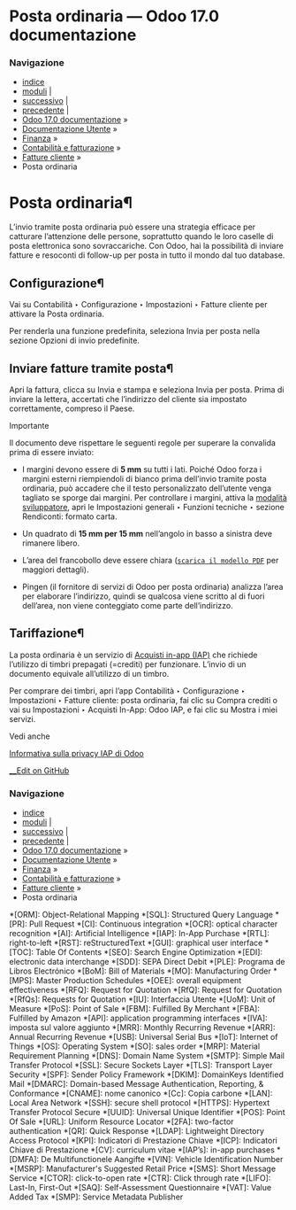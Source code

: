 # Posta ordinaria — Odoo 17.0 documentazione

### Navigazione

  * [indice](../../../../genindex.html "Indice generale")
  * [moduli](../../../../py-modindex.html "Indice del modulo Python") |
  * [successivo](epc_qr_code.html "Codici QR EPC") |
  * [precedente](sequence.html "Sequenza fattura") |
  * [Odoo 17.0 documentazione](../../../../index-2.html) »
  * [Documentazione Utente](../../../../applications.html) »
  * [Finanza](../../../finance.html) »
  * [Contabilità e fatturazione](../../accounting.html) »
  * [Fatture cliente](../customer_invoices.html) »
  * Posta ordinaria



# Posta ordinaria¶

L’invio tramite posta ordinaria può essere una strategia efficace per catturare l’attenzione delle persone, soprattutto quando le loro caselle di posta elettronica sono sovraccariche. Con Odoo, hai la possibilità di inviare fatture e resoconti di follow-up per posta in tutto il mondo dal tuo database.

## Configurazione¶

Vai su Contabilità ‣ Configurazione ‣ Impostazioni ‣ Fatture cliente per attivare la Posta ordinaria.

Per renderla una funzione predefinita, seleziona Invia per posta nella sezione Opzioni di invio predefinite.

## Inviare fatture tramite posta¶

Apri la fattura, clicca su Invia e stampa e seleziona Invia per posta. Prima di inviare la lettera, accertati che l’indirizzo del cliente sia impostato correttamente, compreso il Paese.

Importante

Il documento deve rispettare le seguenti regole per superare la convalida prima di essere inviato:

  * I margini devono essere di **5 mm** su tutti i lati. Poiché Odoo forza i margini esterni riempiendoli di bianco prima dell’invio tramite posta ordinaria, può accadere che il testo personalizzato dell’utente venga tagliato se sporge dai margini. Per controllare i margini, attiva la [modalità sviluppatore](../../../general/developer_mode.html#developer-mode), apri le Impostazioni generali ‣ Funzioni tecniche ‣ sezione Rendiconti: formato carta.

  * Un quadrato di **15 mm per 15 mm** nell’angolo in basso a sinistra deve rimanere libero.

  * L’area del francobollo deve essere chiara ([`scarica il modello PDF`](../../../../_downloads/5b14d01e129cc51a32303602599b291f/snailmail-template.pdf) per maggiori dettagli).

  * Pingen (il fornitore di servizi di Odoo per posta ordinaria) analizza l’area per elaborare l’indirizzo, quindi se qualcosa viene scritto al di fuori dell’area, non viene conteggiato come parte dell’indirizzo.




## Tariffazione¶

La posta ordinaria è un servizio di [Acquisti in-app (IAP)](../../../essentials/in_app_purchase.html) che richiede l’utilizzo di timbri prepagati (=crediti) per funzionare. L’invio di un documento equivale all’utilizzo di un timbro.

Per comprare dei timbri, apri l’app Contabilità ‣ Configurazione ‣ Impostazioni ‣ Fatture cliente: posta ordinaria, fai clic su Compra crediti o vai su Impostazioni ‣ Acquisti In-App: Odoo IAP, e fai clic su Mostra i miei servizi.

Vedi anche

[Informativa sulla privacy IAP di Odoo](https://iap.odoo.com/privacy#header_4)

[ __Edit on GitHub](https://github.com/odoo/documentation/edit/17.0/content/applications/finance/accounting/customer_invoices/snailmail.rst)

### Navigazione

  * [indice](../../../../genindex.html "Indice generale")
  * [moduli](../../../../py-modindex.html "Indice del modulo Python") |
  * [successivo](epc_qr_code.html "Codici QR EPC") |
  * [precedente](sequence.html "Sequenza fattura") |
  * [Odoo 17.0 documentazione](../../../../index-2.html) »
  * [Documentazione Utente](../../../../applications.html) »
  * [Finanza](../../../finance.html) »
  * [Contabilità e fatturazione](../../accounting.html) »
  * [Fatture cliente](../customer_invoices.html) »
  * Posta ordinaria


  *[ORM]: Object-Relational Mapping
  *[SQL]: Structured Query Language
  *[PR]: Pull Request
  *[CI]: Continuous integration
  *[OCR]: optical character recognition
  *[AI]: Artificial Intelligence
  *[IAP]: In-App Purchase
  *[RTL]: right-to-left
  *[RST]: reStructuredText
  *[GUI]: graphical user interface
  *[TOC]: Table Of Contents
  *[SEO]: Search Engine Optimization
  *[EDI]: electronic data interchange
  *[SDD]: SEPA Direct Debit
  *[PLE]: Programa de Libros Electrónico
  *[BoM]: Bill of Materials
  *[MO]: Manufacturing Order
  *[MPS]: Master Production Schedules
  *[OEE]: overall equipment effectiveness
  *[RFQ]: Request for Quotation
  *[RfQ]: Request for Quotation
  *[RfQs]: Requests for Quotation
  *[IU]: Interfaccia Utente
  *[UoM]: Unit of Measure
  *[PoS]: Point of Sale
  *[FBM]: Fulfilled By Merchant
  *[FBA]: Fulfilled by Amazon
  *[API]: application programming interfaces
  *[IVA]: imposta sul valore aggiunto
  *[MRR]: Monthly Recurring Revenue
  *[ARR]: Annual Recurring Revenue
  *[USB]: Universal Serial Bus
  *[IoT]: Internet of Things
  *[OS]: Operating System
  *[SO]: sales order
  *[MRP]: Material Requirement Planning
  *[DNS]: Domain Name System
  *[SMTP]: Simple Mail Transfer Protocol
  *[SSL]: Secure Sockets Layer
  *[TLS]: Transport Layer Security
  *[SPF]: Sender Policy Framework
  *[DKIM]: DomainKeys Identified Mail
  *[DMARC]: Domain-based Message Authentication, Reporting, & Conformance
  *[CNAME]: nome canonico
  *[Cc]: Copia carbone
  *[LAN]: Local Area Network
  *[SSH]: secure shell protocol
  *[HTTPS]: Hypertext Transfer Protocol Secure
  *[UUID]: Universal Unique Identifier
  *[POS]: Point Of Sale
  *[URL]: Uniform Resource Locator
  *[2FA]: two-factor authentication
  *[QR]: Quick Response
  *[LDAP]: Lightweight Directory Access Protocol
  *[KPI]: Indicatori di Prestazione Chiave
  *[ICP]: Indicatori Chiave di Prestazione
  *[CV]: curriculum vitae
  *[IAP’s]: in-app purchases
  *[DMFA]: De Multifunctionele Aangifte
  *[VIN]: Vehicle Identification Number
  *[MSRP]: Manufacturer's Suggested Retail Price
  *[SMS]: Short Message Service
  *[CTOR]: click-to-open rate
  *[CTR]: Click through rate
  *[LIFO]: Last-In, First-Out
  *[SAQ]: Self-Assessment Questionnaire
  *[VAT]: Value Added Tax
  *[SMP]: Service Metadata Publisher
